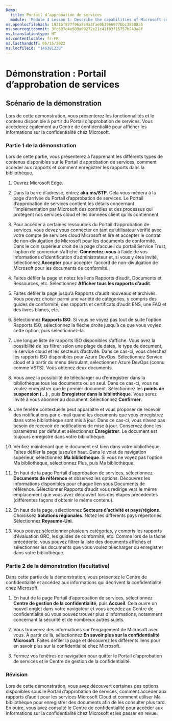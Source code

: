 ```yaml
---
Demo:
  title: Portail d’approbation de services
  module: 'Module 4 Lesson 1: Describe the capabilities of Microsoft compliance solutions: Describe the compliance management capabilities of Microsoft'
ms.openlocfilehash: 1921bf877f96a8c4a3fae0b3966977bbc38588a5
ms.sourcegitcommit: 3fc607e4e989a09272e21c41f83f15757b243a8f
ms.translationtype: HT
ms.contentlocale: fr-FR
ms.lasthandoff: 06/15/2022
ms.locfileid: "146381238"
---
```

# <a name="demo-service-trust-portal"></a>Démonstration : Portail d’approbation de services

## <a name="demo-scenario"></a>Scénario de la démonstration

Lors de cette démonstration, vous présenterez les fonctionnalités et le contenu disponible à partir du Portail d’approbation de services. Vous accéderez également au Centre de confidentialité pour afficher les informations sur la confidentialité chez Microsoft.

### <a name="demo-part-1"></a>Partie 1 de la démonstration

Lors de cette partie, vous présenterez à l’apprenant les différents types de contenus disponibles sur le Portail d’approbation de services, comment accéder aux rapports et comment enregistrer les rapports dans la bibliothèque.

1. Ouvrez Microsoft Edge.

1. Dans la barre d’adresse, entrez **aka.ms/STP**. Cela vous mènera à la page d’arrivée du Portail d’approbation de services. Le Portail d’approbation de services contient les détails concernant l’implémentation par Microsoft des contrôles et des processus qui protègent nos services cloud et les données client qu’ils contiennent.

1. Pour accéder à certaines ressources du Portail d’approbation de services, vous devez vous connecter en tant qu’utilisateur vérifié avec votre compte de services cloud Microsoft et lire et accepter le contrat de non-divulgation de Microsoft pour les documents de conformité. Dans le coin supérieur droit de la page d’accueil du portail Service Trust, l’option de connexion s’affiche.  **Connectez-vous** à l’aide de vos informations d’identification d’administrateur et, si vous y êtes invité, sélectionnez **Accepter** pour accepter l’accord de non-divulgation de Microsoft pour les documents de conformité.

1. Faites défiler la page et notez les liens Rapports d’audit, Documents et Ressources, etc.  Sélectionnez **Afficher tous les rapports d’audit**.

1. Faites défiler la page jusqu’à Rapports d’audit nouveaux et archivés.  Vous pouvez choisir parmi une variété de catégories, y compris des guides de conformité, des rapports et certificats d’audit ENS, une FAQ et des livres blancs, etc.

1. Sélectionnez **Rapports ISO**.  Si vous ne voyez pas tout de suite l’option Rapports ISO, sélectionnez la flèche droite jusqu’à ce que vous voyiez cette option, puis sélectionnez-la.

1. Une longue liste de rapports ISO disponibles s’affiche. Vous avez la possibilité de les filtrer selon une plage de dates, le type de document, le service cloud et les secteurs d’activité.  Dans ce cas-ci, vous cherchez les rapports ISO disponibles pour Azure DevOps.  Sélectionnez Service cloud et à partir du menu déroulant, sélectionnez Azure DevOps (connu comme VSTS).  Vous obtenez deux documents.

1. Vous avez la possibilité de télécharger ou d’enregistrer dans la bibliothèque tous les documents ou un seul.  Dans ce cas-ci, vous ne voulez enregistrer que le premier document.  Sélectionnez les **points de suspension (…)** , puis **Enregistrer dans la bibliothèque**.  Vous serez invité à vous abonner au document. Sélectionnez **Confirmer**.

1. Une fenêtre contextuelle peut apparaître et vous proposer de recevoir des notifications par e-mail quand les documents que vous enregistrez dans votre bibliothèque sont mis à jour.  Dans ce cas-ci, vous n’avez pas besoin de recevoir de notifications de mise à jour. Conservez donc les paramètres par défaut et sélectionnez **Enregistrer**.  Le document est toujours enregistré dans votre bibliothèque.

1. Vérifiez maintenant que le document est bien dans votre bibliothèque. Faites défiler la page jusqu’en haut. Dans le volet de navigation supérieur, sélectionnez **Ma bibliothèque**.  Si vous ne voyez pas l’option Ma bibliothèque, sélectionnez Plus, puis Ma bibliothèque.

1. En haut de la page Portail d’approbation de services, sélectionnez **Documents de référence** et observez les options. Découvrez les informations disponibles pour chaque lien sous Documents de référence. Sélectionner Rapports d’audit vous redirige vers le même emplacement que vous avez découvert lors des étapes précédentes (différentes façons d’obtenir le même contenu).  

1. En haut de la page, sélectionnez **Secteurs d’activité et pays/régions**.  Choisissez **Solutions régionales**. Notez les différents pays répertoriés.  Sélectionnez **Royaume-Uni**.  

1. Vous pouvez sélectionner plusieurs catégories,  y compris les rapports d’évaluation GRC, les guides de conformité, etc.  Comme lors de la tâche précédente, vous pouvez filtrer la liste des documents affichés et sélectionner les documents que vous voulez télécharger ou enregistrer dans votre bibliothèque.

### <a name="demo-part-2-optional"></a>Partie 2 de la démonstration (facultative)

Dans cette partie de la démonstration, vous présentez le Centre de confidentialité et accédez aux informations qui décrivent la confidentialité chez Microsoft.

1. En haut de la page Portail d’approbation de services, sélectionnez **Centre de gestion de la confidentialité**, puis **Accueil**. Cela ouvre un nouvel onglet dans votre navigateur et vous accédez au Centre de confidentialité où vous pouvez trouver plus d’informations, notamment concernant la sécurité et de nombreux autres sujets.  

1. Vous trouverez des informations sur l’engagement de Microsoft avec vous.  À partir de là, sélectionnez **En savoir plus sur la confidentialité Microsoft**.  Faites défiler la page et découvrez les différents liens pour en savoir plus sur la confidentialité chez Microsoft.

1. Fermez vos fenêtres de navigation pour quitter le Portail d’approbation de services et le Centre de gestion de la confidentialité.

### <a name="review"></a>Révision

Lors de cette démonstration, vous avez découvert certaines des options disponibles sous le Portail d’approbation de services, comment accéder aux rapports d’audit pour les services Microsoft Cloud et comment utiliser Ma bibliothèque pour enregistrer des documents afin de les consulter plus tard.  En outre, vous avez consulté le Centre de confidentialité pour accéder aux informations sur la confidentialité chez Microsoft et les passer en revue.
